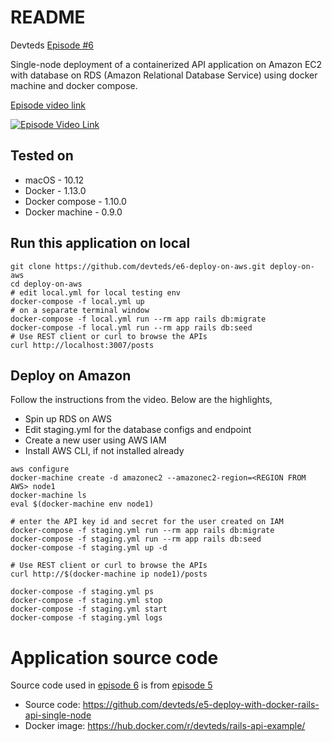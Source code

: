 # README

Devteds [Episode #6](https://devteds.com/episodes/6-deploy-dockerized-web-api-application-on-amazon-ec2-with-rds)

Single-node deployment of a containerized API application on Amazon EC2 with database on RDS 
(Amazon Relational Database Service) using docker machine and docker compose.

[Episode video link](https://youtu.be/bU9o2fVreRU)

[![Episode Video Link](https://i.ytimg.com/vi/bU9o2fVreRU/hqdefault.jpg)](https://youtu.be/bU9o2fVreRU)

## Tested on

* macOS - 10.12
* Docker - 1.13.0
* Docker compose - 1.10.0
* Docker machine - 0.9.0

## Run this application on local

```
git clone https://github.com/devteds/e6-deploy-on-aws.git deploy-on-aws
cd deploy-on-aws
# edit local.yml for local testing env
docker-compose -f local.yml up
# on a separate terminal window
docker-compose -f local.yml run --rm app rails db:migrate
docker-compose -f local.yml run --rm app rails db:seed
# Use REST client or curl to browse the APIs
curl http://localhost:3007/posts
```

## Deploy on Amazon

Follow the instructions from the video. Below are the highlights,

- Spin up RDS on AWS 
- Edit staging.yml for the database configs and endpoint
- Create a new user using AWS IAM
- Install AWS CLI, if not installed already

```
aws configure
docker-machine create -d amazonec2 --amazonec2-region=<REGION FROM AWS> node1
docker-machine ls
eval $(docker-machine env node1)

# enter the API key id and secret for the user created on IAM
docker-compose -f staging.yml run --rm app rails db:migrate
docker-compose -f staging.yml run --rm app rails db:seed
docker-compose -f staging.yml up -d

# Use REST client or curl to browse the APIs
curl http://$(docker-machine ip node1)/posts

docker-compose -f staging.yml ps
docker-compose -f staging.yml stop
docker-compose -f staging.yml start
docker-compose -f staging.yml logs
```

# Application source code

Source code used in [episode 6](https://devteds.com/episodes/6-deploy-dockerized-web-api-application-on-amazon-ec2-with-rds) 
is from [episode 5](https://devteds.com/episodes/5-deploy-with-docker-single-node-deployment-of-rails-api-application-on-vps)

- Source code: https://github.com/devteds/e5-deploy-with-docker-rails-api-single-node
- Docker image: https://hub.docker.com/r/devteds/rails-api-example/
